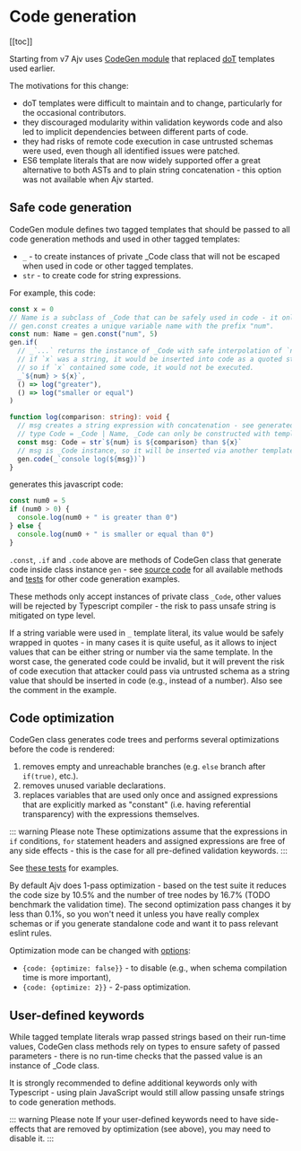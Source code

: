 # Code generation

[[toc]]

Starting from v7 Ajv uses [CodeGen module](../lib/compile/codegen/index.ts) that replaced [doT](https://github.com/olado/dot) templates used earlier.

The motivations for this change:

- doT templates were difficult to maintain and to change, particularly for the occasional contributors.
- they discouraged modularity within validation keywords code and also led to implicit dependencies between different parts of code.
- they had risks of remote code execution in case untrusted schemas were used, even though all identified issues were patched.
- ES6 template literals that are now widely supported offer a great alternative to both ASTs and to plain string concatenation - this option was not available when Ajv started.

## Safe code generation

CodeGen module defines two tagged templates that should be passed to all code generation methods and used in other tagged templates:

- `_` - to create instances of private \_Code class that will not be escaped when used in code or other tagged templates.
- `str` - to create code for string expressions.

For example, this code:

```typescript
const x = 0
// Name is a subclass of _Code that can be safely used in code - it only allows valid identifiers
// gen.const creates a unique variable name with the prefix "num".
const num: Name = gen.const("num", 5)
gen.if(
  // _`...` returns the instance of _Code with safe interpolation of `num` and `x`.
  // if `x` was a string, it would be inserted into code as a quoted string value rather than as a code fragment,
  // so if `x` contained some code, it would not be executed.
  _`${num} > ${x}`,
  () => log("greater"),
  () => log("smaller or equal")
)

function log(comparison: string): void {
  // msg creates a string expression with concatenation - see generated code below
  // type Code = _Code | Name, _Code can only be constructed with template literals
  const msg: Code = str`${num} is ${comparison} than ${x}`
  // msg is _Code instance, so it will be inserted via another template without quotes
  gen.code(_`console log(${msg})`)
}
```

generates this javascript code:

```javascript
const num0 = 5
if (num0 > 0) {
  console.log(num0 + " is greater than 0")
} else {
  console.log(num0 + " is smaller or equal than 0")
}
```

`.const`, `.if` and `.code` above are methods of CodeGen class that generate code inside class instance `gen` - see [source code](../lib/compile/codegen/index.ts) for all available methods and [tests](../spec/codegen.spec.ts) for other code generation examples.

These methods only accept instances of private class `_Code`, other values will be rejected by Typescript compiler - the risk to pass unsafe string is mitigated on type level.

If a string variable were used in `_` template literal, its value would be safely wrapped in quotes - in many cases it is quite useful, as it allows to inject values that can be either string or number via the same template. In the worst case, the generated code could be invalid, but it will prevent the risk of code execution that attacker could pass via untrusted schema as a string value that should be inserted in code (e.g., instead of a number). Also see the comment in the example.

## Code optimization

CodeGen class generates code trees and performs several optimizations before the code is rendered:

1. removes empty and unreachable branches (e.g. `else` branch after `if(true)`, etc.).
2. removes unused variable declarations.
3. replaces variables that are used only once and assigned expressions that are explicitly marked as "constant" (i.e. having referential transparency) with the expressions themselves.

::: warning Please note
These optimizations assume that the expressions in `if` conditions, `for` statement headers and assigned expressions are free of any side effects - this is the case for all pre-defined validation keywords.
:::

See [these tests](../spec/codegen.spec.ts) for examples.

By default Ajv does 1-pass optimization - based on the test suite it reduces the code size by 10.5% and the number of tree nodes by 16.7% (TODO benchmark the validation time). The second optimization pass changes it by less than 0.1%, so you won't need it unless you have really complex schemas or if you generate standalone code and want it to pass relevant eslint rules.

Optimization mode can be changed with [options](./api.md#options):

- `{code: {optimize: false}}` - to disable (e.g., when schema compilation time is more important),
- `{code: {optimize: 2}}` - 2-pass optimization.

## User-defined keywords

While tagged template literals wrap passed strings based on their run-time values, CodeGen class methods rely on types to ensure safety of passed parameters - there is no run-time checks that the passed value is an instance of \_Code class.

It is strongly recommended to define additional keywords only with Typescript - using plain JavaScript would still allow passing unsafe strings to code generation methods.

::: warning Please note
If your user-defined keywords need to have side-effects that are removed by optimization (see above), you may need to disable it.
:::
